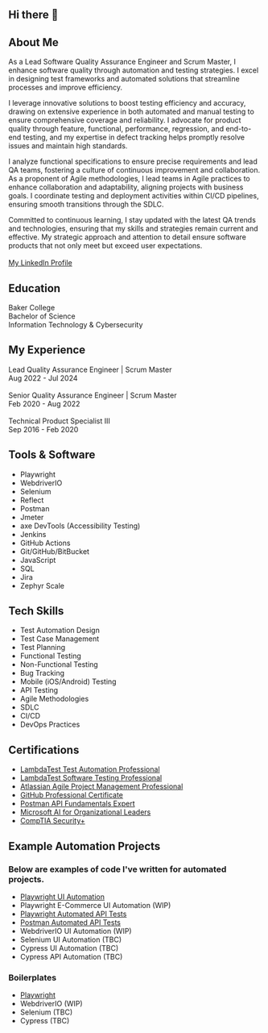 ## Hi there 👋

## About Me
As a Lead Software Quality Assurance Engineer and Scrum Master, I enhance software quality through automation and testing strategies. I excel in designing test frameworks and automated solutions that streamline processes and improve efficiency.

I leverage innovative solutions to boost testing efficiency and accuracy, drawing on extensive experience in both automated and manual testing to ensure comprehensive coverage and reliability. I advocate for product quality through feature, functional, performance, regression, and end-to-end testing, and my expertise in defect tracking helps promptly resolve issues and maintain high standards.

I analyze functional specifications to ensure precise requirements and lead QA teams, fostering a culture of continuous improvement and collaboration. As a proponent of Agile methodologies, I lead teams in Agile practices to enhance collaboration and adaptability, aligning projects with business goals. I coordinate testing and deployment activities within CI/CD pipelines, ensuring smooth transitions through the SDLC.

Committed to continuous learning, I stay updated with the latest QA trends and technologies, ensuring that my skills and strategies remain current and effective. My strategic approach and attention to detail ensure software products that not only meet but exceed user expectations.\
\
[My LinkedIn Profile](https://www.linkedin.com/in/garrett-dillon/)

## Education
Baker College\
Bachelor of Science\
Information Technology & Cybersecurity


## My Experience
Lead Quality Assurance Engineer | Scrum Master\
Aug 2022 - Jul 2024\
\
Senior Quality Assurance Engineer | Scrum Master\
Feb 2020 - Aug 2022\
\
Technical Product Specialist III\
Sep 2016 - Feb 2020


## Tools & Software

* Playwright
* WebdriverIO
* Selenium
* Reflect
* Postman
* Jmeter
* axe DevTools (Accessibility Testing)
* Jenkins
* GitHub Actions
* Git/GitHub/BitBucket
* JavaScript
* SQL
* Jira
* Zephyr Scale


## Tech Skills
* Test Automation Design
* Test Case Management
* Test Planning
* Functional Testing
* Non-Functional Testing
* Bug Tracking
* Mobile (iOS/Android) Testing
* API Testing
* Agile Methodologies
* SDLC
* CI/CD
* DevOps Practices


## Certifications
* [LambdaTest Test Automation Professional](https://www.linkedin.com/learning/certificates/cc50907b4f316ca8a519660f3054aa39a2fb6476b0a3b60dc21a8a84ca5b2c95?u=67698794)
* [LambdaTest Software Testing Professional](https://www.linkedin.com/learning/certificates/84613b9519cea9cfe041963b2b73f770348dfef11163d504bd9b04cf7b5c16e1?u=67698794)
* [Atlassian Agile Project Management Professional](https://www.linkedin.com/learning/certificates/b00f23165af8cd65f696f613dd3c00bfe87719ab3b286baa208a8968a1eeb41b?u=67698794)
* [GitHub Professional Certificate](https://www.linkedin.com/learning/certificates/4f9eb9ee8fa16ddb177ad9049473538d482bd8765fd5ffc7962aabeeadb0c554?u=67698794)
* [Postman API Fundamentals Expert](https://badgr.com/backpack/badges/66ad60219407db50ce7391f6)
* [Microsoft AI for Organizational Leaders](https://www.linkedin.com/learning/certificates/c6e912ddb96df44adb4dcbf0ed18c124662c1cd0a990acb55bdb0f2d42e850d4?u=67698794)
* [CompTIA Security+](https://www.certmetrics.com/comptia/public/verification.aspx/)


## Example Automation Projects
### Below are examples of code I've written for automated projects.
* [Playwright UI Automation](https://github.com/gdautoqa/playwright-ui-test-letcode)
* Playwright E-Commerce UI Automation (WIP)
* [Playwright Automated API Tests](https://github.com/gdautoqa/playwright-automated-api-tests)
* [Postman Automated API Tests](https://github.com/gdautoqa/postman-automated-api-tests)
* WebdriverIO UI Automation (WIP)
* Selenium UI Automation (TBC)
* Cypress UI Automation (TBC)
* Cypress API Automation (TBC)


### Boilerplates
* [Playwright](https://github.com/gdautoqa/playwright-boilerplate)
* WebdriverIO (WIP)
* Selenium (TBC)
* Cypress (TBC)
